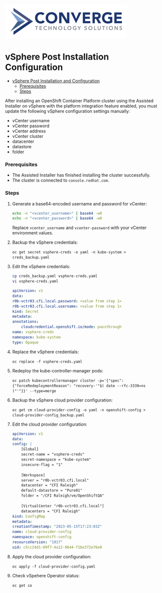 ![header](../img/convergenewlogo.png)

# vSphere Post Installation Configuration

- [vSphere Post Installation and Configuration](#vsphere-post-installation-configuration)
  - [Prerequisites](#prerequisites)
  - [Steps](#steps)

<div style="page-break-after: always;"></div>

After installing an OpenShift Container Platform cluster using the Assisted Installer on vSphere with the platform integration feature enabled, you must update the following vSphere configuration settings manually:
- vCenter username
- vCenter password
- vCenter address
- vCenter cluster
- datacenter
- datastore
- folder

### Prerequisites
- The Assisted Installer has finished installing the cluster successfully.
- The cluster is connected to `console.redhat.com`.

### Steps

1. Generate a base64-encoded username and password for vCenter:
    ```bash
    echo -n "<vcenter_username>" | base64 -w0
    echo -n "<vcenter_password>" | base64 -w0
    ```
    Replace `vcenter_username` and `vcenter-password` with your vCenter environment values.

2. Backup the vSphere credentials:

    `oc get secret vsphere-creds -o yaml -n kube-system > creds_backup.yaml`

3. Edit the vSphere credentials:
    ```bash
    cp creds_backup.yaml vsphere-creds.yaml
    vi vsphere-creds.yaml
    ```
    ```yaml
    apiVersion: v1
    data:
    r0b-vctr03.cfi.local.password: <value from step 1>
    r0b-vctr03.cfi.local.username: <value from step 1>
    kind: Secret
    metadata:
    annotations:
        cloudcredential.openshift.io/mode: passthrough
    name: vsphere-creds
    namespace: kube-system
    type: Opaque
    ```

4. Replace the vSphere credentials:

    `oc replace -f vsphere-creds.yaml`

5. Redeploy the kube-controller-manager pods:

    `oc patch kubecontrollermanager cluster -p='{"spec": {"forceRedeploymentReason": "recovery-'"$( date --rfc-3339=ns )"'"}}' --type=merge`

6. Backup the vSphere cloud provider configuration:

    `oc get cm cloud-provider-config -o yaml -n openshift-config > cloud-provider-config_backup.yaml`

7. Edit the cloud provider configuration:

    ```yaml
    apiVersion: v1
    data:
    config: |
        [Global]
        secret-name = "vsphere-creds"
        secret-namespace = "kube-system"
        insecure-flag = "1"

        [Workspace]
        server = "r0b-vctr03.cfi.local"
        datacenter = "CFI Raleigh"
        default-datastore = "Pure01"
        folder = "/CFI Raleigh/vm/OpenShiftQA"

        [VirtualCenter "r0b-vctr03.cfi.local"]
        datacenters = "CFI Raleigh"
    kind: ConfigMap
    metadata:
    creationTimestamp: "2023-05-15T17:23:03Z"
    name: cloud-provider-config
    namespace: openshift-config
    resourceVersion: "1917"
    uid: c5cc24d1-09f7-4a12-9644-f1be372e76e0
    ```
8. Apply the cloud provider configuration:

    `oc apply -f cloud-provider-config.yaml`

9. Check vSpehere Operator status:

    `oc get co`






